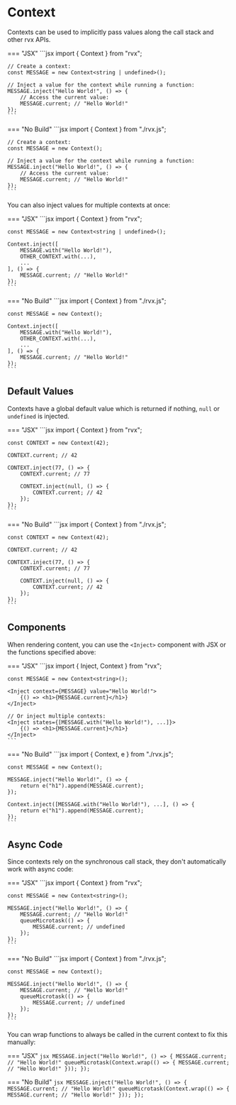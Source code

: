 # Context
Contexts can be used to implicitly pass values along the call stack and other rvx APIs.

=== "JSX"
	```jsx
	import { Context } from "rvx";

	// Create a context:
	const MESSAGE = new Context<string | undefined>();

	// Inject a value for the context while running a function:
	MESSAGE.inject("Hello World!", () => {
		// Access the current value:
		MESSAGE.current; // "Hello World!"
	});
	```

=== "No Build"
	```jsx
	import { Context } from "./rvx.js";

	// Create a context:
	const MESSAGE = new Context();

	// Inject a value for the context while running a function:
	MESSAGE.inject("Hello World!", () => {
		// Access the current value:
		MESSAGE.current; // "Hello World!"
	});
	```

You can also inject values for multiple contexts at once:

=== "JSX"
	```jsx
	import { Context } from "rvx";

	const MESSAGE = new Context<string | undefined>();

	Context.inject([
		MESSAGE.with("Hello World!"),
		OTHER_CONTEXT.with(...),
		...
	], () => {
		MESSAGE.current; // "Hello World!"
	});
	```

=== "No Build"
	```jsx
	import { Context } from "./rvx.js";

	const MESSAGE = new Context();

	Context.inject([
		MESSAGE.with("Hello World!"),
		OTHER_CONTEXT.with(...),
		...
	], () => {
		MESSAGE.current; // "Hello World!"
	});
	```

## Default Values
Contexts have a global default value which is returned if nothing, `null` or `undefined` is injected.

=== "JSX"
	```jsx
	import { Context } from "rvx";

	const CONTEXT = new Context(42);

	CONTEXT.current; // 42

	CONTEXT.inject(77, () => {
		CONTEXT.current; // 77

		CONTEXT.inject(null, () => {
			CONTEXT.current; // 42
		});
	});
	```

=== "No Build"
	```jsx
	import { Context } from "./rvx.js";

	const CONTEXT = new Context(42);

	CONTEXT.current; // 42

	CONTEXT.inject(77, () => {
		CONTEXT.current; // 77

		CONTEXT.inject(null, () => {
			CONTEXT.current; // 42
		});
	});
	```

## Components
When rendering content, you can use the `<Inject>` component with JSX or the functions specified above:

=== "JSX"
	```jsx
	import { Inject, Context } from "rvx";

	const MESSAGE = new Context<string>();

	<Inject context={MESSAGE} value="Hello World!">
		{() => <h1>{MESSAGE.current}</h1>}
	</Inject>

	// Or inject multiple contexts:
	<Inject states={[MESSAGE.with("Hello World!"), ...]}>
		{() => <h1>{MESSAGE.current}</h1>}
	</Inject>
	```

=== "No Build"
	```jsx
	import { Context, e } from "./rvx.js";

	const MESSAGE = new Context();

	MESSAGE.inject("Hello World!", () => {
		return e("h1").append(MESSAGE.current);
	});

	Context.inject([MESSAGE.with("Hello World!"), ...], () => {
		return e("h1").append(MESSAGE.current);
	});
	```

## Async Code
Since contexts rely on the synchronous call stack, they don't automatically work with async code:

=== "JSX"
	```jsx
	import { Context } from "rvx";

	const MESSAGE = new Context<string>();

	MESSAGE.inject("Hello World!", () => {
		MESSAGE.current; // "Hello World!"
		queueMicrotask(() => {
			MESSAGE.current; // undefined
		});
	});
	```

=== "No Build"
	```jsx
	import { Context } from "./rvx.js";

	const MESSAGE = new Context();

	MESSAGE.inject("Hello World!", () => {
		MESSAGE.current; // "Hello World!"
		queueMicrotask(() => {
			MESSAGE.current; // undefined
		});
	});
	```

You can wrap functions to always be called in the current context to fix this manually:

=== "JSX"
	```jsx
	MESSAGE.inject("Hello World!", () => {
		MESSAGE.current; // "Hello World!"
		queueMicrotask(Context.wrap(() => {
			MESSAGE.current; // "Hello World!"
		}));
	});
	```

=== "No Build"
	```jsx
	MESSAGE.inject("Hello World!", () => {
		MESSAGE.current; // "Hello World!"
		queueMicrotask(Context.wrap(() => {
			MESSAGE.current; // "Hello World!"
		}));
	});
	```
